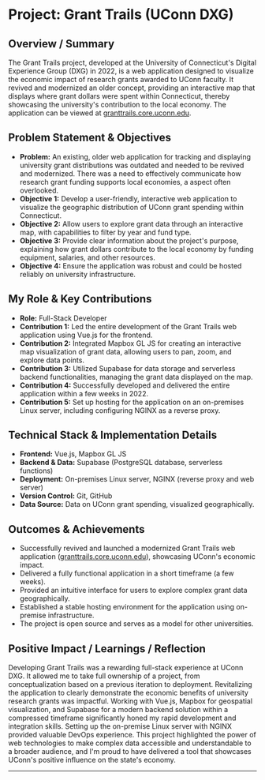 # Project: Grant Trails (UConn DXG)

<!-- 
This template helps structure your portfolio information for the AI chatbot.
This is for a specific project completed at UConn Digital Experience Group.
-->

## Overview / Summary

<!-- 
Provide a brief overview of the Grant Trails project.
Example: "The Grant Trails project, developed at UConn DXG, was a mobile-first web application designed to help users discover and navigate hiking trails within the UConn Grant forests. It featured interactive maps and trail information."
-->

The Grant Trails project, developed at the University of Connecticut's Digital Experience Group (DXG) in 2022, is a web application designed to visualize the economic impact of research grants awarded to UConn faculty. It revived and modernized an older concept, providing an interactive map that displays where grant dollars were spent within Connecticut, thereby showcasing the university's contribution to the local economy. The application can be viewed at [granttrails.core.uconn.edu](https://granttrails.core.uconn.edu/).

## Problem Statement & Objectives

<!--
Describe the problem the project aimed to solve and the main objectives.
-->

*   **Problem:** An existing, older web application for tracking and displaying university grant distributions was outdated and needed to be revived and modernized. There was a need to effectively communicate how research grant funding supports local economies, a aspect often overlooked.
*   **Objective 1:** Develop a user-friendly, interactive web application to visualize the geographic distribution of UConn grant spending within Connecticut.
*   **Objective 2:** Allow users to explore grant data through an interactive map, with capabilities to filter by year and fund type.
*   **Objective 3:** Provide clear information about the project's purpose, explaining how grant dollars contribute to the local economy by funding equipment, salaries, and other resources.
*   **Objective 4:** Ensure the application was robust and could be hosted reliably on university infrastructure.

## My Role & Key Contributions

<!--
Describe your specific role and contributions to the Grant Trails project.
-->

*   **Role:** Full-Stack Developer
*   **Contribution 1:** Led the entire development of the Grant Trails web application using Vue.js for the frontend.
*   **Contribution 2:** Integrated Mapbox GL JS for creating an interactive map visualization of grant data, allowing users to pan, zoom, and explore data points.
*   **Contribution 3:** Utilized Supabase for data storage and serverless backend functionalities, managing the grant data displayed on the map.
*   **Contribution 4:** Successfully developed and delivered the entire application within a few weeks in 2022.
*   **Contribution 5:** Set up hosting for the application on an on-premises Linux server, including configuring NGINX as a reverse proxy.

## Technical Stack & Implementation Details

<!--
List the key technologies used for Grant Trails.
-->

*   **Frontend:** Vue.js, Mapbox GL JS
*   **Backend & Data:** Supabase (PostgreSQL database, serverless functions)
*   **Deployment:** On-premises Linux server, NGINX (reverse proxy and web server)
*   **Version Control:** Git, GitHub
*   **Data Source:** Data on UConn grant spending, visualized geographically.

## Outcomes & Achievements

<!--
Highlight the final outcomes and any notable achievements for Grant Trails.
-->

*   Successfully revived and launched a modernized Grant Trails web application ([granttrails.core.uconn.edu](https://granttrails.core.uconn.edu/)), showcasing UConn's economic impact.
*   Delivered a fully functional application in a short timeframe (a few weeks).
*   Provided an intuitive interface for users to explore complex grant data geographically.
*   Established a stable hosting environment for the application using on-premise infrastructure.
*   The project is open source and serves as a model for other universities.

## Positive Impact / Learnings / Reflection

<!--
Reflect on the Grant Trails project.
-->

Developing Grant Trails was a rewarding full-stack experience at UConn DXG. It allowed me to take full ownership of a project, from conceptualization based on a previous iteration to deployment. Revitalizing the application to clearly demonstrate the economic benefits of university research grants was impactful. Working with Vue.js, Mapbox for geospatial visualization, and Supabase for a modern backend solution within a compressed timeframe significantly honed my rapid development and integration skills. Setting up the on-premise Linux server with NGINX provided valuable DevOps experience. This project highlighted the power of web technologies to make complex data accessible and understandable to a broader audience, and I'm proud to have delivered a tool that showcases UConn's positive influence on the state's economy.

--- 